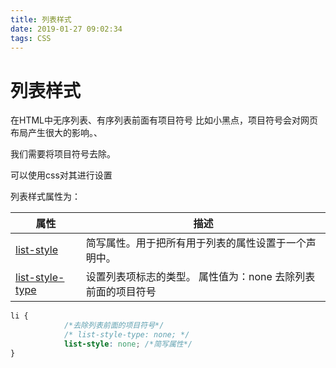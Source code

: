 ```yaml
---
title: 列表样式
date: 2019-01-27 09:02:34
tags: CSS
---
```

# 列表样式

在HTML中无序列表、有序列表前面有项目符号 比如小黑点，项目符号会对网页布局产生很大的影响。、

我们需要将项目符号去除。

可以使用css对其进行设置

列表样式属性为：

| 属性                                          | 描述                                                         |
| --------------------------------------------- | ------------------------------------------------------------ |
| [list-style](pr_list-style.asp.htm)           | 简写属性。用于把所有用于列表的属性设置于一个声明中。         |
| [list-style-type](pr_list-style-type.asp.htm) | 设置列表项标志的类型。   属性值为：none 去除列表前面的项目符号 |

```css
li {
			/*去除列表前面的项目符号*/
			/* list-style-type: none; */
			list-style: none; /*简写属性*/
}
```

